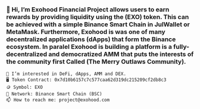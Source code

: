 ### 👋 Hi, I’m Exohood Financial Project allows users to earn rewards by providing liquidity using the (EXO) token. This can be achieved with a simple Binance Smart Chain in JulWallet or MetaMask. Furthermore, Exohood is was one of many decentralized applications (dApps) that form the Binance ecosystem. In paralel Exohood is building a platform is a fully-decentralized and democratized AMM that puts the interests of the community first Called (The Merry Outlaws Community).
    👀 I’m interested in DeFi, dApps, AMM and DEX.
    🖥 Token Contract: 0x7d10b6157c7c577caa62d319dc215209cf2db8c3
    🪙 Symbol: EXO
    🔗 Network: Binance Smart Chain (BSC)
    📫 How to reach me: project@exohood.com

<!--
**exohood/exohood** is a ✨ _special_ ✨ repository because its `README.md` (this file) appears on your GitHub profile.




-->
